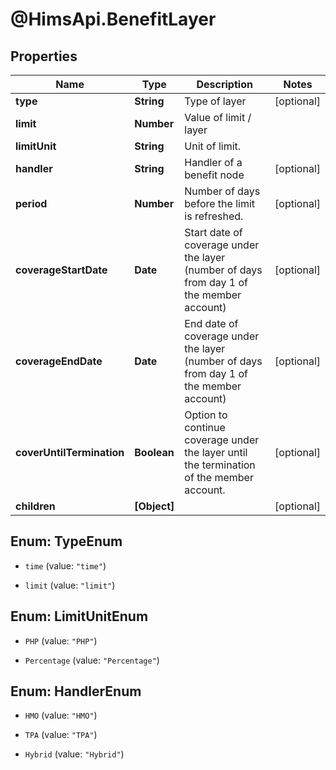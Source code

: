 # @HimsApi.BenefitLayer

## Properties

Name | Type | Description | Notes
------------ | ------------- | ------------- | -------------
**type** | **String** | Type of layer | [optional] 
**limit** | **Number** | Value of limit / layer | 
**limitUnit** | **String** | Unit of limit. | 
**handler** | **String** | Handler of a benefit node | [optional] 
**period** | **Number** | Number of days before the limit is refreshed. | [optional] 
**coverageStartDate** | **Date** | Start date of coverage under the layer (number of days from day 1 of the member account) | [optional] 
**coverageEndDate** | **Date** | End date of coverage under the layer (number of days from day 1 of the member account) | [optional] 
**coverUntilTermination** | **Boolean** | Option to continue coverage under the layer until the termination of the member account. | [optional] 
**children** | **[Object]** |  | [optional] 



## Enum: TypeEnum


* `time` (value: `"time"`)

* `limit` (value: `"limit"`)





## Enum: LimitUnitEnum


* `PHP` (value: `"PHP"`)

* `Percentage` (value: `"Percentage"`)





## Enum: HandlerEnum


* `HMO` (value: `"HMO"`)

* `TPA` (value: `"TPA"`)

* `Hybrid` (value: `"Hybrid"`)




